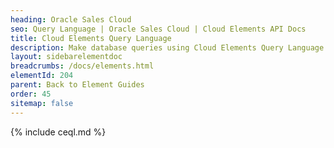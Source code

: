 ```yaml
---
heading: Oracle Sales Cloud
seo: Query Language | Oracle Sales Cloud | Cloud Elements API Docs
title: Cloud Elements Query Language
description: Make database queries using Cloud Elements Query Language.
layout: sidebarelementdoc
breadcrumbs: /docs/elements.html
elementId: 204
parent: Back to Element Guides
order: 45
sitemap: false
---
```


{% include ceql.md %}
